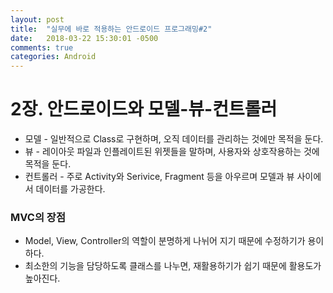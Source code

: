 ```yaml
---
layout: post
title:  "실무에 바로 적용하는 안드로이드 프로그래밍#2"
date:   2018-03-22 15:30:01 -0500
comments: true
categories: Android
---
```


# 2장. 안드로이드와 모델-뷰-컨트롤러

* 모델 - 일반적으로 Class로 구현하며, 오직 데이터를 관리하는 것에만 목적을 둔다.
* 뷰 - 레이아웃 파일과 인플레이트된 위젯들을 말하며, 사용자와 상호작용하는 것에 목적을 둔다.
* 컨트롤러 - 주로 Activity와 Serivice, Fragment 등을 아우르며 모델과 뷰 사이에서 데이터를 가공한다.

### MVC의 장점

* Model, View, Controller의 역할이 분명하게 나뉘어 지기 때문에 수정하기가 용이하다.
* 최소한의 기능을 담당하도록 클래스를 나누면, 재활용하기가 쉽기 때문에 활용도가 높아진다.